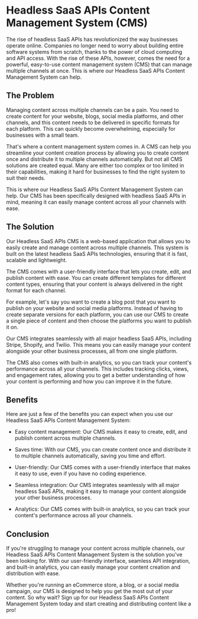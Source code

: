 # Headless SaaS APIs Content Management System (CMS)

The rise of headless SaaS APIs has revolutionized the way businesses operate online. Companies no longer need to worry about building entire software systems from scratch, thanks to the power of cloud computing and API access. With the rise of these APIs, however, comes the need for a powerful, easy-to-use content management system (CMS) that can manage multiple channels at once. This is where our Headless SaaS APIs Content Management System can help.

## The Problem

Managing content across multiple channels can be a pain. You need to create content for your website, blogs, social media platforms, and other channels, and this content needs to be delivered in specific formats for each platform. This can quickly become overwhelming, especially for businesses with a small team.

That's where a content management system comes in. A CMS can help you streamline your content creation process by allowing you to create content once and distribute it to multiple channels automatically. But not all CMS solutions are created equal. Many are either too complex or too limited in their capabilities, making it hard for businesses to find the right system to suit their needs.

This is where our Headless SaaS APIs Content Management System can help. Our CMS has been specifically designed with headless SaaS APIs in mind, meaning it can easily manage content across all your channels with ease.

## The Solution

Our Headless SaaS APIs CMS is a web-based application that allows you to easily create and manage content across multiple channels. This system is built on the latest headless SaaS APIs technologies, ensuring that it is fast, scalable and lightweight.

The CMS comes with a user-friendly interface that lets you create, edit, and publish content with ease. You can create different templates for different content types, ensuring that your content is always delivered in the right format for each channel.

For example, let's say you want to create a blog post that you want to publish on your website and social media platforms. Instead of having to create separate versions for each platform, you can use our CMS to create a single piece of content and then choose the platforms you want to publish it on.

Our CMS integrates seamlessly with all major headless SaaS APIs, including Stripe, Shopify, and Twilio. This means you can easily manage your content alongside your other business processes, all from one single platform.

The CMS also comes with built-in analytics, so you can track your content's performance across all your channels. This includes tracking clicks, views, and engagement rates, allowing you to get a better understanding of how your content is performing and how you can improve it in the future.

## Benefits

Here are just a few of the benefits you can expect when you use our Headless SaaS APIs Content Management System:

- Easy content management: Our CMS makes it easy to create, edit, and publish content across multiple channels.

- Saves time: With our CMS, you can create content once and distribute it to multiple channels automatically, saving you time and effort.

- User-friendly: Our CMS comes with a user-friendly interface that makes it easy to use, even if you have no coding experience.

- Seamless integration: Our CMS integrates seamlessly with all major headless SaaS APIs, making it easy to manage your content alongside your other business processes.

- Analytics: Our CMS comes with built-in analytics, so you can track your content's performance across all your channels.

## Conclusion

If you're struggling to manage your content across multiple channels, our Headless SaaS APIs Content Management System is the solution you've been looking for. With our user-friendly interface, seamless API integration, and built-in analytics, you can easily manage your content creation and distribution with ease.

Whether you're running an eCommerce store, a blog, or a social media campaign, our CMS is designed to help you get the most out of your content. So why wait? Sign up for our Headless SaaS APIs Content Management System today and start creating and distributing content like a pro!